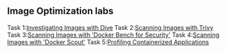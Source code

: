 ## Image Optimization labs

Task 1:[Investigating Images with Dive](01_dive.md)
Task 2:[Scanning Images with Trivy](02_trivy.md)
Task 3:[Scanning Images with 'Docker Bench for Security'](03_dockerbench.md)
Task 4:[Scanning Images with 'Docker Scout'](04_dockerscout.md)
Task 5:[Profiling Containerized Applications](05_profiling.md)

